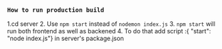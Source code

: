 ### `How to run production build`
1.cd server
2. Use `npm start` instead of `nodemon index.js`
3. `npm start` will run both frontend as well as backened
4. To do that add script :{ "start": "node index.js"} in server's package.json
